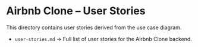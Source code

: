 # Airbnb Clone – User Stories

This directory contains user stories derived from the use case diagram.  

- `user-stories.md` → Full list of user stories for the Airbnb Clone backend.